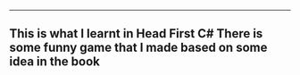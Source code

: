 ---
This is what I learnt in Head First C#
There is some funny game that I made based on some idea in the book
---